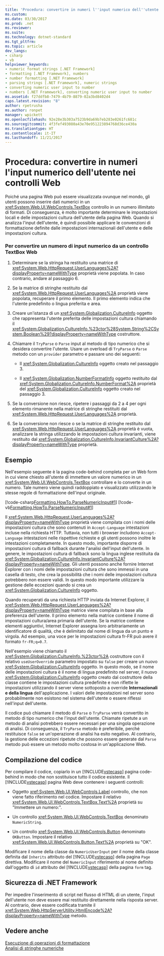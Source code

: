 ```yaml
---
title: 'Procedura: convertire in numeri l''input numerico dell''utente nei controlli Web'
ms.custom: 
ms.date: 03/30/2017
ms.prod: .net
ms.reviewer: 
ms.suite: 
ms.technology: dotnet-standard
ms.tgt_pltfrm: 
ms.topic: article
dev_langs:
- csharp
- vb
helpviewer_keywords:
- numeric format strings [.NET Framework]
- formatting [.NET Framework], numbers
- number formatting [.NET Framework]
- parsing strings [.NET Framework], numeric strings
- converting numeric user input to number
- numbers [.NET Framework], converting numeric user input to number
ms.assetid: f27ddfb8-7479-4b79-8879-02a3bd8402d4
caps.latest.revision: "8"
author: rpetrusha
ms.author: ronpet
manager: wpickett
ms.openlocfilehash: 92e28e3b303a7523b9da69b7eb283e0261fc681c
ms.sourcegitcommit: 4f3fef493080a43e70e951223894768d36ce430a
ms.translationtype: HT
ms.contentlocale: it-IT
ms.lasthandoff: 11/21/2017
---
```

# <a name="how-to-convert-numeric-user-input-in-web-controls-to-numbers"></a>Procedura: convertire in numeri l'input numerico dell'utente nei controlli Web
Poiché una pagina Web può essere visualizzata ovunque nel mondo, gli utenti possono inserire dati numerici in un <xref:System.Web.UI.WebControls.TextBox> controllo in un numero illimitato di formati. Di conseguenza, è molto importante determinare le impostazioni locali e delle impostazioni cultura dell'utente della pagina Web. Quando si analizza l'input dell'utente, è quindi possibile applicare le convenzioni di formattazione definite dalle impostazioni internazionali dell'utente e delle impostazioni cultura.  
  
### <a name="to-convert-numeric-input-from-a-web-textbox-control-to-a-number"></a>Per convertire un numero di input numerico da un controllo TextBox Web  
  
1.  Determinare se la stringa ha restituito una matrice di <xref:System.Web.HttpRequest.UserLanguages%2A?displayProperty=nameWithType> proprietà viene popolata. In caso contrario, andare al passaggio 6.  
  
2.  Se la matrice di stringhe restituito dal <xref:System.Web.HttpRequest.UserLanguages%2A> proprietà viene popolata, recuperare il primo elemento. Il primo elemento indica che l'utente predefinito o lingua preferita e area.  
  
3.  Creare un'istanza di un <xref:System.Globalization.CultureInfo> oggetto che rappresenta l'utente preferita delle impostazioni cultura chiamando il <xref:System.Globalization.CultureInfo.%23ctor%28System.String%2CSystem.Boolean%29?displayProperty=nameWithType> costruttore.  
  
4.  Chiamare il `TryParse` o `Parse` input al metodo di tipo numerico che si desidera convertire l'utente. Usare un overload di `TryParse` o `Parse` metodo con un `provider` parametro e passare uno dei seguenti:  
  
    -   Il <xref:System.Globalization.CultureInfo> oggetto creato nel passaggio 3.  
  
    -   Il <xref:System.Globalization.NumberFormatInfo> oggetto restituito dal <xref:System.Globalization.CultureInfo.NumberFormat%2A> proprietà del <xref:System.Globalization.CultureInfo> oggetto creato nel passaggio 3.  
  
5.  Se la conversione non riesce, ripetere i passaggi da 2 a 4 per ogni elemento rimanente nella matrice di stringhe restituiti dal <xref:System.Web.HttpRequest.UserLanguages%2A> proprietà.  
  
6.  Se la conversione non riesce o se la matrice di stringhe restituito dal <xref:System.Web.HttpRequest.UserLanguages%2A> proprietà è vuota, analizzare la stringa utilizzando le impostazioni cultura invarianti, viene restituito dal <xref:System.Globalization.CultureInfo.InvariantCulture%2A?displayProperty=nameWithType> proprietà.  
  
## <a name="example"></a>Esempio  
 Nell'esempio seguente è la pagina code-behind completa per un Web form in cui viene chiesto all'utente di immettere un valore numerico in un <xref:System.Web.UI.WebControls.TextBox> controllare e lo converte in un numero. Tale numero viene quindi raddoppiato e visualizzato utilizzando le stesse regole di formattazione dell'input originale.  
  
 [!code-csharp[Formatting.HowTo.ParseNumericInput#1](../../../samples/snippets/csharp/VS_Snippets_CLR/Formatting.HowTo.ParseNumericInput/cs/NumericUserInput1.aspx.cs#1)]
 [!code-vb[Formatting.HowTo.ParseNumericInput#1](../../../samples/snippets/visualbasic/VS_Snippets_CLR/Formatting.HowTo.ParseNumericInput/vb/NumericUserInput1.aspx.vb#1)]  
  
 Il <xref:System.Web.HttpRequest.UserLanguages%2A?displayProperty=nameWithType> proprietà viene compilata con i nomi delle impostazioni cultura che sono contenuti in `Accept-Language` intestazioni incluse nella richiesta HTTP. Tuttavia, non tutti i browser includono `Accept-Language` intestazioni nelle rispettive richieste e gli utenti possono inoltre le intestazioni completamente. In questo modo, importante disporre di impostazioni cultura di fallback durante l'analisi dell'input dell'utente. In genere, le impostazioni cultura di fallback sono la lingua inglese restituita da <xref:System.Globalization.CultureInfo.InvariantCulture%2A?displayProperty=nameWithType>. Gli utenti possono anche fornire Internet Explorer con i nomi delle impostazioni cultura che sono immessi in una casella di testo, che crea la possibilità che i nomi delle impostazioni cultura potrebbero non essere validi. In questo modo importante utilizzare la gestione delle eccezioni quando si crea un <xref:System.Globalization.CultureInfo> oggetto.  
  
 Quando recuperati da una richiesta HTTP inviata da Internet Explorer, il <xref:System.Web.HttpRequest.UserLanguages%2A?displayProperty=nameWithType> matrice viene compilata in base alla preferenza dell'utente. Il primo elemento nella matrice contiene il nome di impostazioni cultura/area primaria dell'utente. Se la matrice contiene elementi aggiuntivi, Internet Explorer assegna loro arbitrariamente un identificatore di qualità, che è delimitato dal nome di lingua da un punto e virgola. Ad esempio, una voce per le impostazioni cultura fr-FR può avere il formato `fr-FR;q=0.7`.  
  
 Nell'esempio viene chiamato il <xref:System.Globalization.CultureInfo.%23ctor%2A> costruttore con il relativo `useUserOverride` parametro impostato su `false` per creare un nuovo <xref:System.Globalization.CultureInfo> oggetto. In questo modo, se il nome delle impostazioni cultura è il nome di lingua predefinito nel server, il nuovo <xref:System.Globalization.CultureInfo> oggetto creato dal costruttore della classe contiene le impostazioni cultura predefinite e non riflette le impostazioni utilizzando il server viene sottoposto a override  **Internazionali e della lingua** dell'applicazione. I valori delle impostazioni nel server sono probabilmente non esistono nel sistema dell'utente o essere riflessi nell'input dell'utente.  
  
 Il codice può chiamare il metodo di `Parse` o `TryParse` verrà convertito in metodo di tipo numerico che l'input dell'utente. Chiamate ripetute a un metodo di analisi potrebbero essere necessari per una singola operazione di analisi. Di conseguenza, il `TryParse` metodo è preferibile, perché restituisce `false` se un'operazione di analisi ha esito negativo. Al contrario, la gestione delle eccezioni ripetute che possono essere generate dal `Parse` metodo può essere un metodo molto costosa in un'applicazione Web.  
  
## <a name="compiling-the-code"></a>Compilazione del codice  
 Per compilare il codice, copiarlo in un [!INCLUDE[vstecasp](../../../includes/vstecasp-md.md)] pagina code-behind in modo che non sostituisce tutto il codice esistente. Il [!INCLUDE[vstecasp](../../../includes/vstecasp-md.md)] pagina Web deve contenere i seguenti controlli:  
  
-   Oggetto <xref:System.Web.UI.WebControls.Label> controllo, che non viene fatto riferimento nel codice. Impostare il relativo <xref:System.Web.UI.WebControls.TextBox.Text%2A> proprietà su "Immettere un numero:".  
  
-   Un controllo <xref:System.Web.UI.WebControls.TextBox> denominato `NumericString`.  
  
-   Un controllo <xref:System.Web.UI.WebControls.Button> denominato `OKButton`. Impostare il relativo <xref:System.Web.UI.WebControls.Button.Text%2A> proprietà su "OK".  
  
 Modificare il nome della classe da `NumericUserInput` per il nome della classe definita dal `Inherits` attributo del [!INCLUDE[vstecasp](../../../includes/vstecasp-md.md)] della pagina `Page` direttiva. Modificare il nome del `NumericInput` riferimento al nome definito dall'oggetto di `id` attributo del [!INCLUDE[vstecasp](../../../includes/vstecasp-md.md)] della pagina `form` tag.  
  
## <a name="net-framework-security"></a>Sicurezza di .NET Framework  
 Per impedire l'inserimento di script nel flusso di HTML di un utente, l'input dell'utente non deve essere mai restituito direttamente nella risposta server. Al contrario, deve essere codificata tramite il <xref:System.Web.HttpServerUtility.HtmlEncode%2A?displayProperty=nameWithType> metodo.  
  
## <a name="see-also"></a>Vedere anche  
 [Esecuzione di operazioni di formattazione](../../../docs/standard/base-types/performing-formatting-operations.md)  
 [Analisi di stringhe numeriche](../../../docs/standard/base-types/parsing-numeric.md)
